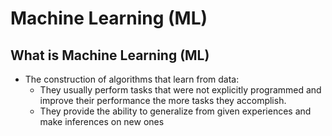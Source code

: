 # Machine Learning (ML)
## What is Machine Learning (ML)
- The construction of algorithms that learn from data:
  - They usually perform tasks that were not explicitly programmed and improve their performance the more tasks they accomplish.
  - They provide the ability to generalize from given experiences and make inferences on new ones

